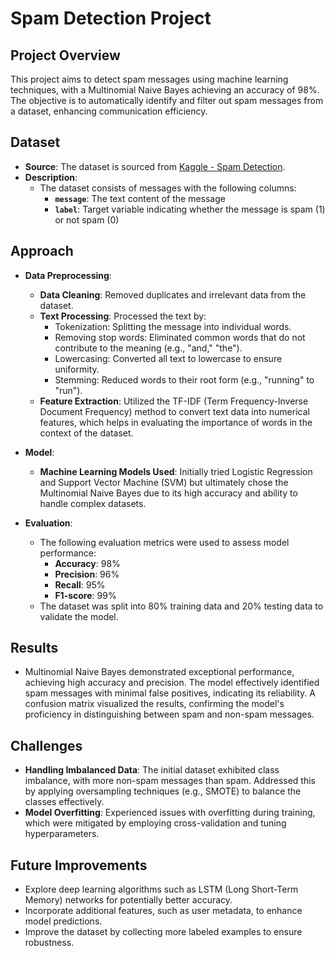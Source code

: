 # Spam Detection Project

## Project Overview
This project aims to detect spam messages using machine learning techniques, with a Multinomial Naive Bayes  achieving an accuracy of 98%. The objective is to automatically identify and filter out spam messages from a dataset, enhancing communication efficiency.

## Dataset
- **Source**: The dataset is sourced from [Kaggle - Spam Detection](https://www.kaggle.com/datasets/uciml/sms-spam-collection-dataset).
- **Description**: 
  - The dataset consists of messages with the following columns:
    - **`message`**: The text content of the message
    - **`label`**: Target variable indicating whether the message is spam (1) or not spam (0)

## Approach
- **Data Preprocessing**:
  - **Data Cleaning**: Removed duplicates and irrelevant data from the dataset.
  - **Text Processing**: Processed the text by:
    - Tokenization: Splitting the message into individual words.
    - Removing stop words: Eliminated common words that do not contribute to the meaning (e.g., "and," "the").
    - Lowercasing: Converted all text to lowercase to ensure uniformity.
    - Stemming: Reduced words to their root form (e.g., "running" to "run").
  - **Feature Extraction**: Utilized the TF-IDF (Term Frequency-Inverse Document Frequency) method to convert text data into numerical features, which helps in evaluating the importance of words in the context of the dataset.
  
- **Model**:
  - **Machine Learning Models Used**: Initially tried Logistic Regression and Support Vector Machine (SVM) but ultimately chose the Multinomial Naive Bayes  due to its high accuracy and ability to handle complex datasets.

- **Evaluation**:
  - The following evaluation metrics were used to assess model performance:
    - **Accuracy**: 98%
    - **Precision**: 96%
    - **Recall**: 95%
    - **F1-score**: 99%
  - The dataset was split into 80% training data and 20% testing data to validate the model.

## Results
- Multinomial Naive Bayes  demonstrated exceptional performance, achieving high accuracy and precision. The model effectively identified spam messages with minimal false positives, indicating its reliability. A confusion matrix visualized the results, confirming the model's proficiency in distinguishing between spam and non-spam messages.

## Challenges
- **Handling Imbalanced Data**: The initial dataset exhibited class imbalance, with more non-spam messages than spam. Addressed this by applying oversampling techniques (e.g., SMOTE) to balance the classes effectively.
- **Model Overfitting**: Experienced issues with overfitting during training, which were mitigated by employing cross-validation and tuning hyperparameters.

## Future Improvements
- Explore deep learning algorithms such as LSTM (Long Short-Term Memory) networks for potentially better accuracy.
- Incorporate additional features, such as user metadata, to enhance model predictions.
- Improve the dataset by collecting more labeled examples to ensure robustness.



